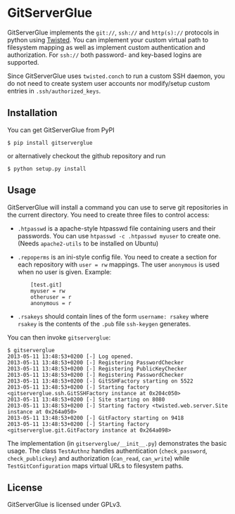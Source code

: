 GitServerGlue
=============

GitServerGlue implements the `git://`, `ssh://` and `http(s)://` protocols in python using 
[Twisted](http://twistedmatrix.com). You can implement your custom virtual path to 
filesystem mapping as well as implement custom authentication and authorization. For 
`ssh://` both password- and key-based logins are supported.

Since GitServerGlue uses `twisted.conch` to run a custom SSH daemon, you do not need to
create system user accounts nor modify/setup custom entries in `.ssh/authorized_keys`.

Installation
------------

You can get GitServerGlue from PyPI

	$ pip install gitserverglue
	
or alternatively checkout the github repository and run 

	$ python setup.py install

Usage
-----

GitServerGlue will install a command you can use to serve git repositories in the current directory.
You need to create three files to control access:

 * `.htpasswd` is a apache-style htpasswd file containing users and their passwords. You can
   use `htpasswd -c .htpasswd myuser` to create one. (Needs `apache2-utils` to be installed on Ubuntu)
 * `.repoperms` is an ini-style config file. You need to create a section for each repository
   with `user = rw` mappings. The user `anonymous` is used when no user is given. Example:
   
	       [test.git]
	       myuser = rw
	       otheruser = r
	       anonymous = r
       
       
 * `.rsakeys` should contain lines of the form `username: rsakey` where `rsakey` is the contents of the `.pub` file
   `ssh-keygen` generates.
   
You can then invoke `gitserverglue`:

	$ gitserverglue 
	2013-05-11 13:48:53+0200 [-] Log opened.
	2013-05-11 13:48:53+0200 [-] Registering PasswordChecker
	2013-05-11 13:48:53+0200 [-] Registering PublicKeyChecker
	2013-05-11 13:48:53+0200 [-] Registering PasswordChecker
	2013-05-11 13:48:53+0200 [-] GitSSHFactory starting on 5522
	2013-05-11 13:48:53+0200 [-] Starting factory <gitserverglue.ssh.GitSSHFactory instance at 0x204c050>
	2013-05-11 13:48:53+0200 [-] Site starting on 8080
	2013-05-11 13:48:53+0200 [-] Starting factory <twisted.web.server.Site instance at 0x264a050>
	2013-05-11 13:48:53+0200 [-] GitFactory starting on 9418
	2013-05-11 13:48:53+0200 [-] Starting factory <gitserverglue.git.GitFactory instance at 0x264a098>
	
	
The implementation (in `gitserverglue/__init__.py`) demonstrates the basic usage. The class `TestAuthnz` handles 
authentication (`check_password`, `check_publickey`) and authorization (`can_read`, `can_write`) while 
`TestGitConfiguration` maps virtual URLs to filesystem paths.

License
-------
GitServerGlue is licensed under GPLv3.